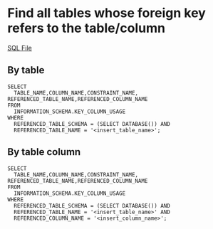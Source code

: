 # Find all tables whose foreign key refers to the table/column
[SQL File](/sql/all_foreign_keys_to_table_or_column.sql)

## By table

```
SELECT 
  TABLE_NAME,COLUMN_NAME,CONSTRAINT_NAME, REFERENCED_TABLE_NAME,REFERENCED_COLUMN_NAME
FROM
  INFORMATION_SCHEMA.KEY_COLUMN_USAGE
WHERE
  REFERENCED_TABLE_SCHEMA = (SELECT DATABASE()) AND
  REFERENCED_TABLE_NAME = '<insert_table_name>';
```

## By table column

```
SELECT 
  TABLE_NAME,COLUMN_NAME,CONSTRAINT_NAME, REFERENCED_TABLE_NAME,REFERENCED_COLUMN_NAME
FROM
  INFORMATION_SCHEMA.KEY_COLUMN_USAGE
WHERE
  REFERENCED_TABLE_SCHEMA = (SELECT DATABASE()) AND
  REFERENCED_TABLE_NAME = '<insert_table_name>' AND
  REFERENCED_COLUMN_NAME = '<insert_column_name>';
```